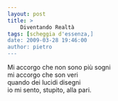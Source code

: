 ```yaml
---
layout: post
title: >
    Diventando Realtà
tags: [scheggia d'essenza,]
date: 2009-03-28 19:46:00
author: pietro
---
```

Mi accorgo che non sono più sogni<br/>mi accorgo che son veri<br/>quando dei lucidi disegni<br/>io mi sento, stupito, alla pari.
